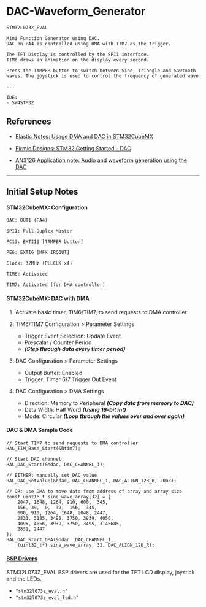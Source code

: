 # DAC-Waveform_Generator

    STM32L073Z_EVAL

    Mini Function Generator using DAC.
    DAC on PA4 is controlled using DMA with TIM7 as the trigger.

	The TFT Display is controlled by the SPI1 interface.
	TIM6 draws an animation on the display every second.

	Press the TAMPER button to switch between Sine, Triangle and Sawtooth
	waves. The joystick is used to control the frequency of generated wave

	---

	IDE:
	- SW4STM32

## References

- [Elastic Notes: Usage DMA and DAC in STM32CubeMX](http://elastic-notes.blogspot.com/p/blog-page_1.html)

- [Firmic Designs: STM32 Getting Started - DAC](http://www.firmic-designs.com/blog/2016/12/04/stm32-getting-started---dac/)

- [AN3126 Application note: Audio and waveform generation using the DAC](http://www.st.com/content/ccc/resource/technical/document/application_note/05/fb/41/91/39/02/4d/1e/CD00259245.pdf/files/CD00259245.pdf/jcr:content/translations/en.CD00259245.pdf)


---


## Initial Setup Notes


#### STM32CubeMX: Configuration

    DAC: OUT1 (PA4)

    SPI1: Full-Duplex Master

    PC13: EXTI13 [TAMPER button]

    PE6: EXTI6 [MFX_IRQOUT]

    Clock: 32MHz (PLLCLK x4)

    TIM6: Activated 

    TIM7: Activated [for DMA controller]


#### STM32CubeMX: DAC with DMA

1. Activate basic timer, TIM6/TIM7, to send requests to DMA controller

2. TIM6/TIM7 Configuration > Parameter Settings 
	- Trigger Event Selection: Update Event
	- Prescalar / Counter Period
	- ***(Step through data every timer period)***

3. DAC Configuration > Parameter Settings 
	- Output Buffer: Enabled
	- Trigger: Timer 6/7 Trigger Out Event

4. DAC Configuration > DMA Settings 
	- Direction: Memory to Peripheral ***(Copy data from memory to DAC)***
	- Data Width: Half Word ***(Using 16-bit int)***
	- Mode: Circular ***(Loop through the values over and over again)***


#### DAC & DMA Sample Code

	// Start TIM7 to send requests to DMA controller 
	HAL_TIM_Base_Start(&htim7);

	// Start DAC channel
	HAL_DAC_Start(&hdac, DAC_CHANNEL_1);

	// EITHER: manually set DAC value
	HAL_DAC_SetValue(&hdac, DAC_CHANNEL_1, DAC_ALIGN_12B_R, 2048); 

	// OR: use DMA to move data from address of array and array size
	const uint16_t sine_wave_array[32] = {
		2047, 1648, 1264, 910, 600,  345,
		156, 39,  0,  39,  156,  345,
		600, 910, 1264, 1648, 2048, 2447,
		2831, 3185, 3495, 3750, 3939, 4056,
		4095, 4056, 3939, 3750, 3495, 3145685,
		2831, 2447
	};
	HAL_DAC_Start_DMA(&hdac, DAC_CHANNEL_1,
		(uint32_t*) sine_wave_array, 32, DAC_ALIGN_12B_R);


#### [BSP Drivers](../../additional/setup.md)

STM32L073Z_EVAL BSP drivers are used for the TFT LCD display, joystick and the LEDs.

- `"stm32l073z_eval.h"`
- `"stm32l073z_eval_lcd.h"`

